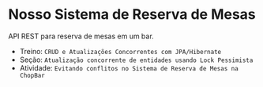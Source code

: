 # Nosso Sistema de Reserva de Mesas

API REST para reserva de mesas em um bar.

* Treino: `CRUD e Atualizações Concorrentes com JPA/Hibernate`
* Seção: `Atualização concorrente de entidades usando Lock Pessimista`
* Atividade: `Evitando conflitos no Sistema de Reserva de Mesas na ChopBar`
